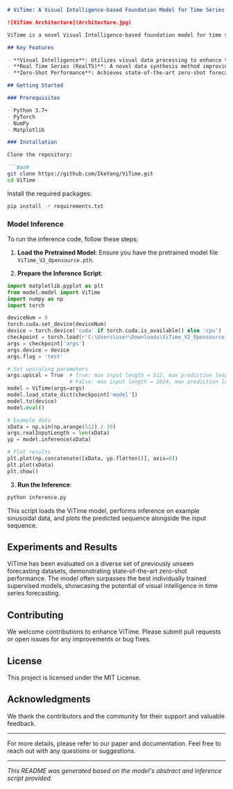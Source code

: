 ```markdown
# ViTime: A Visual Intelligence-based Foundation Model for Time Series Forecasting

![ViTime Architecture](Architecture.jpg)

ViTime is a novel Visual Intelligence-based foundation model for time series forecasting (TSF), leveraging visual data processing paradigms to enhance forecasting capabilities.

## Key Features

- **Visual Intelligence**: Utilizes visual data processing to enhance time series analysis and forecasting.
- **Real Time Series (RealTS)**: A novel data synthesis method improving model training and performance.
- **Zero-Shot Performance**: Achieves state-of-the-art zero-shot forecasting on diverse datasets, often surpassing the best supervised models.

## Getting Started

### Prerequisites

- Python 3.7+
- PyTorch
- NumPy
- Matplotlib

### Installation

Clone the repository:

```bash
git clone https://github.com/IkeYang/ViTime.git
cd ViTime
```

Install the required packages:

```bash
pip install -r requirements.txt
```

### Model Inference

To run the inference code, follow these steps:

1. **Load the Pretrained Model**: Ensure you have the pretrained model file `ViTime_V2_Opensource.pth`.

2. **Prepare the Inference Script**:

```python
import matplotlib.pyplot as plt
from model.model import ViTime
import numpy as np
import torch

deviceNum = 0
torch.cuda.set_device(deviceNum)
device = torch.device('cuda' if torch.cuda.is_available() else 'cpu')
checkpoint = torch.load(r'C:\Users\user\Downloads\ViTime_V2_Opensource.pth', map_location=device)
args = checkpoint['args']
args.device = device
args.flag = 'test'

# Set upscaling parameters
args.upscal = True  # True: max input length = 512, max prediction length = 720
                    # False: max input length = 1024, max prediction length = 1440
model = ViTime(args=args)
model.load_state_dict(checkpoint['model'])
model.to(device)
model.eval()

# Example data
xData = np.sin(np.arange(512) / 10)
args.realInputLength = len(xData)
yp = model.inference(xData)

# Plot results
plt.plot(np.concatenate([xData, yp.flatten()], axis=0))
plt.plot(xData)
plt.show()
```

3. **Run the Inference**:

```bash
python inference.py
```

This script loads the ViTime model, performs inference on example sinusoidal data, and plots the predicted sequence alongside the input sequence.

## Experiments and Results

ViTime has been evaluated on a diverse set of previously unseen forecasting datasets, demonstrating state-of-the-art zero-shot performance. The model often surpasses the best individually trained supervised models, showcasing the potential of visual intelligence in time series forecasting.

## Contributing

We welcome contributions to enhance ViTime. Please submit pull requests or open issues for any improvements or bug fixes.

## License

This project is licensed under the MIT License.

## Acknowledgments

We thank the contributors and the community for their support and valuable feedback.

---

For more details, please refer to our paper and documentation. Feel free to reach out with any questions or suggestions.

---

*This README was generated based on the model's abstract and inference script provided.*
```

